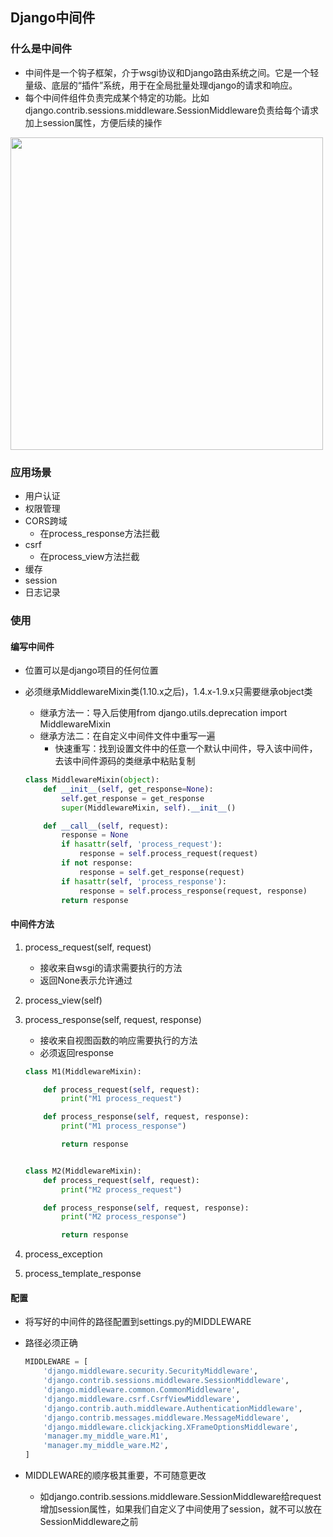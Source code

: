 ## Django中间件

### 什么是中间件
- 中间件是一个钩子框架，介于wsgi协议和Django路由系统之间。它是一个轻量级、底层的“插件”系统，用于在全局批量处理django的请求和响应。
- 每个中间件组件负责完成某个特定的功能。比如django.contrib.sessions.middleware.SessionMiddleware负责给每个请求加上session属性，方便后续的操作

<img src="http://chuann.cc/Intermediate_Python/middleware.png" width="500px">

### 应用场景
- 用户认证
- 权限管理
- CORS跨域
	- 在process_response方法拦截
- csrf
	- 在process_view方法拦截
- 缓存
- session
- 日志记录


### 使用
#### 编写中间件
- 位置可以是django项目的任何位置
- 必须继承MiddlewareMixin类(1.10.x之后)，1.4.x-1.9.x只需要继承object类
	- 继承方法一：导入后使用from django.utils.deprecation import MiddlewareMixin
	- 继承方法二：在自定义中间件文件中重写一遍
		- 快速重写：找到设置文件中的任意一个默认中间件，导入该中间件，去该中间件源码的类继承中粘贴复制

	```python
	class MiddlewareMixin(object):
	    def __init__(self, get_response=None):
	        self.get_response = get_response
	        super(MiddlewareMixin, self).__init__()
	
	    def __call__(self, request):
	        response = None
	        if hasattr(self, 'process_request'):
	            response = self.process_request(request)
	        if not response:
	            response = self.get_response(request)
	        if hasattr(self, 'process_response'):
	            response = self.process_response(request, response)
	        return response
	```

#### 中间件方法
1. process_request(self, request)
	- 接收来自wsgi的请求需要执行的方法
	- 返回None表示允许通过
2. process_view(self)
3. process_response(self, request, response)
	- 接收来自视图函数的响应需要执行的方法
	- 必须返回response

	```python
	class M1(MiddlewareMixin):
	
	    def process_request(self, request):
	        print("M1 process_request")
	
	    def process_response(self, request, response):
	        print("M1 process_response")
	
	        return response
	
	
	class M2(MiddlewareMixin):
	    def process_request(self, request):
	        print("M2 process_request")
	
	    def process_response(self, request, response):
	        print("M2 process_response")
	
	        return response
	```
4. process_exception
5. process_template_response


#### 配置
- 将写好的中间件的路径配置到settings.py的MIDDLEWARE
- 路径必须正确

	```python
	MIDDLEWARE = [
	    'django.middleware.security.SecurityMiddleware',
	    'django.contrib.sessions.middleware.SessionMiddleware',
	    'django.middleware.common.CommonMiddleware',
	    'django.middleware.csrf.CsrfViewMiddleware',
	    'django.contrib.auth.middleware.AuthenticationMiddleware',
	    'django.contrib.messages.middleware.MessageMiddleware',
	    'django.middleware.clickjacking.XFrameOptionsMiddleware',
	    'manager.my_middle_ware.M1',
	    'manager.my_middle_ware.M2',
	]
	```
- MIDDLEWARE的顺序极其重要，不可随意更改
	- 如django.contrib.sessions.middleware.SessionMiddleware给request增加session属性，如果我们自定义了中间使用了session，就不可以放在SessionMiddleware之前

